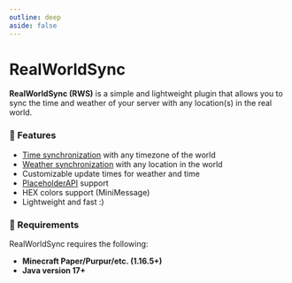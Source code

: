 ```yaml
---
outline: deep
aside: false
---
```


# RealWorldSync

**RealWorldSync (RWS)** is a simple and lightweight plugin that allows you to sync the time and weather of your server with any location(s) in the real world.

### 🤖 Features

-   [Time synchronization](/realworldsync/guides/setting-up-weather-sync#time-sync-settings) with any timezone of the world
-   [Weather synchronization](/realworldsync/guides/setting-up-weather-sync#weather-sync-settings) with any location in the world
-   Customizable update times for weather and time
-   [PlaceholderAPI](/realworldsync/docs/placeholders) support
-   HEX colors support (MiniMessage)
-   Lightweight and fast :)

### 🔨 Requirements

RealWorldSync requires the following:

-   **Minecraft Paper/Purpur/etc. (1.16.5+)**
-   **Java version 17+**
